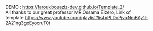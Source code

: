 DEMO : https://faroukbouaziz-dev.github.io/Template_2/ </br>
All thanks to our great professor MR.Ossama Elzero, Link of template:https://www.youtube.com/playlist?list=PLDoPjvoNmBAy1l-2A21ng3gxEyocruT0t

